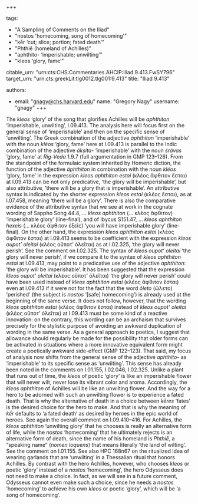+++

tags:
- "A Sampling of Comments on the Iliad"
- "nostos &#39;homecoming, song of homecoming&#39;"
- "kḗr ‘cut; slice; portion; fated death’"
- "Phthiē (homeland of Achilles)"
- "aphthito- ‘imperishable; unwilting’"
- "kleos ‘glory, fame’"

citable_urn: "urn:cts:CHS:Commentaries.AHCIP:Iliad.9.413.FwSY796"
target_urn: "urn:cts:greekLit:tlg0012.tlg001:9.413"
title: "Iliad 9.413"

authors:
- email: "gnagy@chs.harvard.edu"
  name: "Gregory Nagy"
  username: "gnagy"
+++

<p> The <em>kleos</em> ‘glory’ of the song that glorifies Achilles will be <em>aphthiton</em> ‘imperishable, unwilting’, I.09.413. The analysis here will focus first on the general sense of ‘imperishable’ and then on the specific sense of ‘unwilting’. The Greek combination of the adjective <em>áphthiton</em> ‘imperishable’ with the noun <em>kléos</em> ‘glory, fame’ here at I.09.413 is parallel to the Indic combination of the adjective <em>ákṣita</em>- ‘imperishable’ with the noun <em>śrávas</em> ‘glory, fame’ at <em>Rig-Veda</em> 1.9.7 (full argumentation in GMP 123–126). From the standpoint of the formulaic system inherited by Homeric diction, the function of the adjective <em>áphthiton</em> in combination with the noun <em>kléos</em> ‘glory, fame’ in the expression <em>kleos aphthiton estai</em> (κλέος ἄφθιτον ἔσται) at I.09.413 can be not only predicative, ‘the glory will be imperishable’, but also attributive, ‘there will be a glory that is imperishable’. An attributive syntax is indicated by the shorter expression <em>kleos estai</em> (κλέος ἔσται), as at I.07.458, meaning ‘there will be a glory’. There is also the comparative evidence of the attributive syntax that we see at work in the cognate wording of Sappho Song 44.4, … <em>kleos aphthiton</em> (… κλέος ἄφθιτον) ‘imperishable glory’ (line-final), and of Ibycus S151.47, … <em>kleos aphthiton hexeis</em> (… κλέος ἄφθιτον ἑξεῖς) ‘you will have imperishable glory’ (line-final). On the other hand, the expression <em>kleos aphthiton estai</em> (κλέος ἄφθιτον ἔσται) at I.09.413 seems to be coefficient with the expression <em>kleos oupot’ oleitai</em> (κλέος οὔποτ’ ὀλεῖται) as at I.02.325, ‘the glory will never perish’. See the comment on I.02.325. The syntax of <em>kleos oupot’ oleitai</em> ‘the glory will never perish’, if we compare it to the syntax of <em>kleos aphthiton estai</em> at I.09.413, may point to a predicative use of the adjective <em>aphthiton</em>: ‘the glory will be imperishable’. It has been suggested that the expression <em>kleos oupot’ oleitai</em> (κλέος οὔποτ’ ὀλεῖται) ‘the glory will never perish’ could have been used instead of <em>kleos aphthiton estai</em> (κλέος ἄφθιτον ἔσται) even at I.09.413 if it were not for the fact that the word <em>ōleto</em> (ὤλετο) ‘perished’ (the subject is <em>nostos</em> ‘[safe] homecoming’) is already used at the beginning of the same verse. It does not follow, however, that the wording <em>kleos aphthiton estai</em> (κλέος ἄφθιτον ἔσται) instead of <em>kleos oupot’ oleitai</em> (κλέος οὔποτ’ ὀλεῖται) at I.09.413 must be some kind of a reactive innovation: on the contrary, this wording can be an archaism that survives precisely for the stylistic purpose of avoiding an awkward duplication of wording in the same verse. As a general approach to poetics, I suggest that allowance should regularly be made for the possibility that older forms can be activated in situations where a more innovative equivalent form might create a poetically awkward side-effect (GMP 122–123). That said, my focus of analysis now shifts from the general sense of the adjective <em>aphthito</em>- as ‘imperishable’ to its specific sense as ‘unwilting’. This sense has already been noted in the comments on I.01.155, I.02.046, I.02.325. Unlike a plant that runs out of time, the <em>kleos</em> of poetic ‘glory’ is like an imperishable flower that will never wilt, never lose its vibrant color and aroma. Accordingly, the <em>kleos aphthiton</em> of Achilles will be like an unwilting flower. And the way for a hero to be adorned with such an unwilting flower is to experience a fated death. That is why the alternative of death in a choice between <em>kēres</em> ‘fates’ is the desired choice for the hero to make. And that is why the meaning of <em>kḗr</em> defaults to ‘a fated death’ as desired by heroes in the epic world of heroes. See again the overall comment on I.09.410–416. For Achilles, the <em>kleos aphthiton</em> ‘unwilting glory’ that he chooses is really an alternative form of life, while the <em>nostos</em> ‘homecoming’ that he ultimately rejects is an alternative form of death, since the name of his homeland is <em>Phthiē</em>, a “speaking name” (<em>nomen</em> <em>loquens</em>) that means literally ‘the land of wilting’. See the comment on I.01.155. See also HPC 168n67 on the ritualized idea of wearing garlands that are ‘unwilting’ in a Thessalian ritual that honors Achilles. By contrast with the hero Achilles, however, who chooses <em>kleos</em> or poetic ‘glory’ instead of a <em>nostos</em> ‘homecoming’, the hero Odysseus does not need to make a choice. In fact, as we will see in a future comment, Odysseus cannot even make such a choice, since he needs a <em>nostos</em> ‘homecoming’ to achieve his own <em>kleos</em> or poetic ‘glory’, which will be ‘a song of homecoming’. </p>